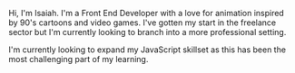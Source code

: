 Hi, I'm Isaiah. I'm a Front End Developer with a love for animation inspired by 90's cartoons and video games. I've gotten my start in the freelance sector but I'm currently looking to branch into a more professional setting. 

I'm currently looking to expand my JavaScript skillset as this has been the most challenging part of my learning. 

